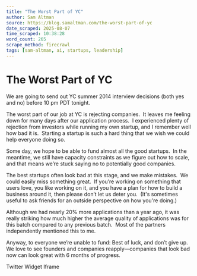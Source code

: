 ```yaml
---
title: "The Worst Part of YC"
author: Sam Altman
source: https://blog.samaltman.com/the-worst-part-of-yc
date_scraped: 2025-08-07
time_scraped: 10:38:28
word_count: 265
scrape_method: firecrawl
tags: [sam-altman, ai, startups, leadership]
---
```


# The Worst Part of YC

We are going to send out YC summer 2014 interview decisions (both yes and no) before 10 pm PDT tonight.

The worst part of our job at YC is rejecting companies.  It leaves me feeling down for many days after
our application process.  I experienced
plenty of rejection from investors while running my own startup, and I remember
well how bad it is.  Starting a startup
is such a hard thing that we wish we could help everyone doing so.

Some day, we hope to be able to fund almost all the good
startups.  In the meantime, we still have
capacity constraints as we figure out how to scale, and that means we’re stuck saying
no to potentially good companies.

The best startups often look bad at this stage, and we make
mistakes.  We could easily miss something
great.  If you’re working on something
that users love, you like working on it, and you have a plan for how to build a
business around it, then please don’t let us deter you.  (It's sometimes useful to ask friends for an outside perspective on how you're doing.)

Although we had nearly 20% more applications than a year
ago, it was really striking how much higher the average quality of applications
was for this batch compared to any previous batch.  Most of the partners independently mentioned
this to me.

Anyway, to everyone we’re unable to fund: Best of luck, and
don’t give up.  We love to see founders
and companies reapply—companies that look bad now can look great with 6 months
of progress.

Twitter Widget Iframe
